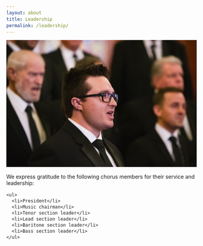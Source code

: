 ```yaml
---
layout: about
title: Leadership
permalink: /leadership/
---
```

<div class="row">
  <div class="col-md-6">
    <img alt="Close-up of Saltaires during rehearsal" src="/images/chorus_closeup.jpg" />
  </div>
  <div class="col-md-6">
    <p>We express gratitude to the following chorus members for their service and leadership:</p>

    <ul>
      <li>President</li>
      <li>Music chairman</li>
      <li>Tenor section leader</li>
      <li>Lead section leader</li>
      <li>Baritone section leader</li>
      <li>Bass section leader</li>
    </ul>
  </div>
</div>
